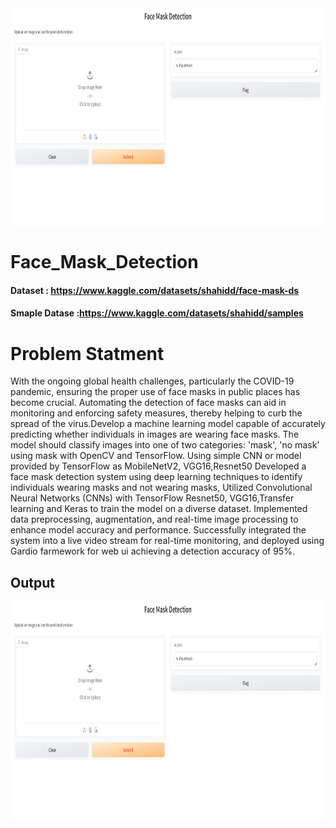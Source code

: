 <img align="center" alt="coding" width="4800" height="350" src="https://github.com/mshahid7863/Face_Mask_Detection/blob/main/GUI.png" height="30" width="40">

# Face_Mask_Detection
#### Dataset : https://www.kaggle.com/datasets/shahidd/face-mask-ds
#### Smaple Datase :https://www.kaggle.com/datasets/shahidd/samples

# Problem Statment
With the ongoing global health challenges, particularly the COVID-19 pandemic, ensuring the proper use of face masks in public places has become crucial. Automating the detection of face masks can aid in monitoring and enforcing safety measures, thereby helping to curb the spread of the virus.Develop a machine learning model capable of accurately predicting whether individuals in images are wearing face masks. The model should classify images into one of two categories: 'mask', 'no mask'
using mask with OpenCV and TensorFlow. Using simple CNN or model provided by TensorFlow as MobileNetV2, VGG16,Resnet50 
Developed a face mask detection system using deep learning techniques to identify individuals wearing masks and  not wearing masks,  Utilized Convolutional Neural Networks (CNNs) with TensorFlow Resnet50, VGG16,Transfer learning and  Keras to train the model on a diverse dataset. Implemented data preprocessing, augmentation, and real-time image processing to enhance model accuracy and performance. Successfully integrated the system into a live video stream for real-time monitoring, and deployed using Gardio farmework for web ui achieving a detection accuracy of 95%. 


## Output
<img align="center" alt="coding" width="2000" height="350" src="https://github.com/mshahid7863/Face_Mask_Detection/blob/main/GUI.png" height="10" width="20">
